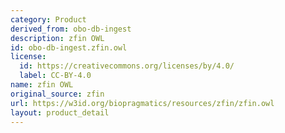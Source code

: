 ```yaml
---
category: Product
derived_from: obo-db-ingest
description: zfin OWL
id: obo-db-ingest.zfin.owl
license:
  id: https://creativecommons.org/licenses/by/4.0/
  label: CC-BY-4.0
name: zfin OWL
original_source: zfin
url: https://w3id.org/biopragmatics/resources/zfin/zfin.owl
layout: product_detail
---
```

